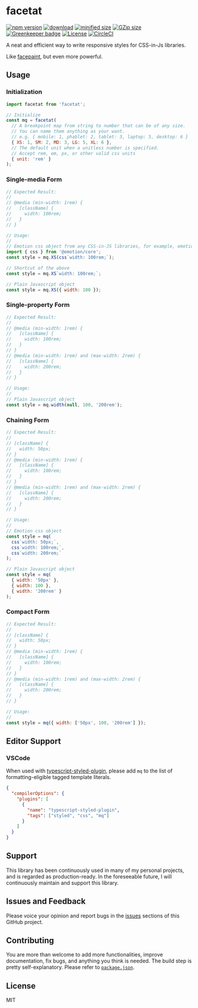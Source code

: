 # facetat

[![npm version](https://badgen.net/npm/v/facetat)](https://www.npmjs.com/package/facetat)
[![download](https://badgen.net/npm/dm/facetat)](https://www.npmjs.com/package/facetat)
[![minified size](https://badgen.net/bundlephobia/min/facetat)](https://bundlephobia.com/result?p=facetat@1.1.4)
[![GZip size](https://badgen.net/bundlephobia/minzip/facetat)](https://bundlephobia.com/result?p=facetat@1.1.4)
[![Greenkeeper badge](https://badges.greenkeeper.io/billykwok/facetat.svg)](https://github.com/billykwok/facetat)
[![License](https://badgen.net/npm/license/facetat)](https://github.com/billykwok/facetat/blob/master/LICENSE)
[![CircleCI](https://circleci.com/gh/billykwok/facetat/tree/master.svg?style=svg)](https://circleci.com/gh/billykwok/facetat/tree/master)

A neat and efficient way to write responsive styles for CSS-in-Js libraries.

Like [facepaint](https://github.com/emotion-js/facepaint), but even more powerful.

## Usage

### Initialization

```javascript
import facetat from 'facetat';

// Initialize
const mq = facetat(
  // A breakpoint map from string to number that can be of any size.
  // You can name them anything as your want.
  // e.g. { mobile: 1, phablet: 2, tablet: 3, laptop: 5, desktop: 6 }
  { XS: 1, SM: 2, MD: 3, LG: 5, XL: 6 },
  // The default unit when a unitless number is specified.
  // Accept rem, em, px, or other valid css units
  { unit: 'rem' }
);
```

### Single-media Form

```javascript
// Expected Result:
//
// @media (min-width: 1rem) {
//   [className] {
//     width: 100rem;
//   }
// }

// Usage:
//
// Emotion css object from any CSS-in-JS libraries, for example, emotion
import { css } from '@emotion/core';
const style = mq.XS(css`width: 100rem;`);

// Shortcut of the above
const style = mq.XS`width: 100rem;`;

// Plain Javascript object
const style = mq.XS({ width: 100 });
```

### Single-property Form

```javascript
// Expected Result:
//
// @media (min-width: 1rem) {
//   [className] {
//     width: 100rem;
//   }
// }
// @media (min-width: 1rem) and (max-width: 2rem) {
//   [className] {
//     width: 200rem;
//   }
// }

// Usage:
//
// Plain Javascript object
const style = mq.width(null, 100, '200rem');
```

### Chaining Form

```javascript
// Expected Result:
//
// [className] {
//   width: 50px;
// }
// @media (min-width: 1rem) {
//   [className] {
//     width: 100rem;
//   }
// }
// @media (min-width: 1rem) and (max-width: 2rem) {
//   [className] {
//     width: 200rem;
//   }
// }

// Usage:
//
// Emotion css object
const style = mq(
  css`width: 50px;`,
  css`width: 100rem;`,
  css`width: 200rem;`
);

// Plain Javascript object
const style = mq(
  { width: '50px' },
  { width: 100 },
  { width: '200rem' }
);
```

### Compact Form

```javascript
// Expected Result:
//
// [className] {
//   width: 50px;
// }
// @media (min-width: 1rem) {
//   [className] {
//     width: 100rem;
//   }
// }
// @media (min-width: 1rem) and (max-width: 2rem) {
//   [className] {
//     width: 200rem;
//   }
// }

// Usage:
//
const style = mq({ width: ['50px', 100, '200rem'] });
```

## Editor Support

### VSCode

When used with [typescript-styled-plugin](https://github.com/Microsoft/typescript-styled-plugin#configuration), please add `mq` to the list of formatting-eligible tagged template literals.

```json
{
  "compilerOptions": {
    "plugins": [
      {
        "name": "typescript-styled-plugin",
        "tags": ["styled", "css", "mq"]
      }
    ]
  }
}
```

## Support

This library has been continuously used in many of my personal projects, and is regarded as production-ready. In the foreseeable future, I will continuously maintain and support this library.

## Issues and Feedback

Please voice your opinion and report bugs in the [issues](https://github.com/billykwok/facetat/issues) sections of this GitHub project.

## Contributing

You are more than welcome to add more functionalities, improve documentation, fix bugs, and anything you think is needed. The build step is pretty self-explanatory. Please refer to [`package.json`](https://github.com/billykwok/facetat/blob/master/package.json).

## License

MIT
